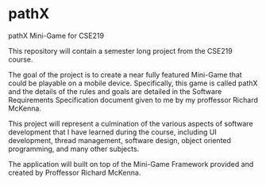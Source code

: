 pathX
=====

pathX Mini-Game for CSE219

This repository will contain a semester long project from the CSE219 course.

The goal of the project is to create a near fully featured Mini-Game that could be playable on a mobile device. 
Specifically, this game is called pathX and the details of the rules and goals are detailed in the Software 
Requirements Specification document given to me by my proffessor Richard McKenna.

This project will represent a culmination of the various aspects of software development that I have learned during
the course, including UI development, thread management, software design, object oriented programming, and many other 
subjects. 

The application will built on top of the Mini-Game Framework provided and created by Proffessor Richard McKenna.
